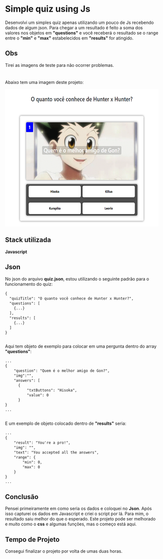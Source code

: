 # Simple quiz using Js

Desenvolvi um simples quiz apenas utilizando um pouco de Js recebendo dados de algum json. Para chegar a um resultado é feito a soma dos valores nos objetos em **"questions"** e você receberá o resultado se o range entre o **"min"** e **"max"** estabelecidos em **"results"** for atingido.


## Obs

Tirei as imagens de teste para não ocorrer problemas.


#
Abaixo tem uma imagem deste projeto:

<img src="screenshot.jpeg" width="550" height="450"/>


## Stack utilizada

**Javascript**


## Json

No json do arquivo **quiz.json**, estou utilizando o seguinte padrão para o funcionamento do quiz:

```
{
  "quizTitle": "O quanto você conhece de Hunter x Hunter?",
  "questions": [
    {...}
  ],
  "results": [
    {...}
  ]
}
```
##
Aqui tem objeto de exemplo para colocar em uma pergunta dentro do array  **"questions"**:
```
...
{
    "question": "Quem é o melhor amigo de Gon?",
    "img":"",
    "answers": [
      {
          "txtButtons": "Hisoka",
          "value": 0
      }
}
...
```
##
E um exemplo de objeto colocado dentro de **"results"** seria:
```
...
{
    "result": "You're a pro!",
    "img": "",
    "text": "You accepted all the answers",
    "range": {
        "min": 0,
        "max": 0
    }
}
...
```

## Conclusão

Pensei primeiramente em como seria os dados e coloquei no **Json**. Após isso capturei os dados em Javascript e criei o script por lá. Para mim, o resultado saiu melhor do que o esperado. Este projeto pode ser melhorado e muito como o **css** e algumas funções, mas o começo está aqui.
## Tempo de Projeto

Consegui finalizar o projeto por volta de umas duas horas.
